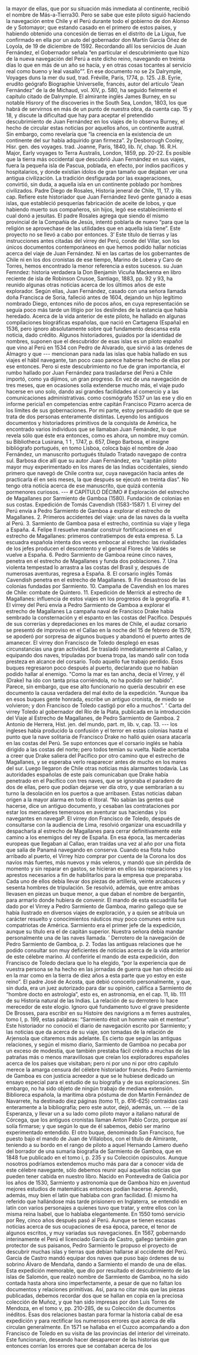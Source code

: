 la mayor de ellas, que por su situación más inmediata al continente, recibió el nombre de Más-a-Tierra30. Pero se sabe que este piloto siguió haciendo la navegación entre Chile y el Perú durante todo el gobierno de don Alonso de y Sotomayor; que estando casado en el primero de estos países, y habiendo obtenido una concesión de tierras en el distrito de La Ligua, fue confirmado en ella por un auto del gobernador don Martín García Óñez de Loyola, de 19 de diciembre de 1592. Recordando allí los servicios de Juan Fernández, el Gobernador señala “en particular el descubrimiento que hizo de la nueva navegación del Perú a este dicho reino, navegando en treinta días lo que en más de un año se hacía, y en otras cosas tocantes al servicio real como bueno y leal vasallo””. En ese documento no se 2x Dalrymple, Voyages duns la mer du sud, trad. Fréville, Paris, 1774, p. 125. J.B. Eyrie, erudito geógrafo Biographie Universelle, francés, autor del artículo “Jean Fernández” de la de Michaud, vol. XIV, p. 580, ha seguido fielmente el capítulo citado de Dalrymple. El almirante inglés James Burney, en su notable Hisrory of the discoveries in the South Sea, London, 1803, los que habrá de servirnos en más de un punto de nuestra obra, da cuenta cap. 15 y 18, y discute la dificultad que hay para aceptar el pretendido descubrimiento de Juan Fernández en los viajes de lo observa Burney, el hecho de circular estas noticias por aquellos años, un continente austral. Sin embargo, como revelaría que “la creencia en la existencia de un continente del sur había adquirido gran firmeza”. 2y Desborough Cooley, Hisr. gen. des voyages. trad. Joanne, Paris, 1840, lib. IV, chap. 16. R.H. Major, Early voyages to Terra Australis, London, 1859, pp. 20-22. Es posible que la tierra más occidental que descubrió Juan Fernández en sus viajes, fuera la pequeña isla de Pascua, poblada, en efecto, por indios pacíficos y hospitalarios, y donde existían ídolos de gran tamaño que dejaban ver una antigua civilización. La tradición desfigurada por las exageraciones, convirtió, sin duda, a aquella isla en un continente poblado por hombres civilizados. Padre Diego de Rosales, Historia jeneral de Chile, 11, 17. y lib. cap. Refiere este historiador que Juan Fernández llevó gente ganado a esas islas, que estableció pesquerías fabricación de aceite de lobos, y que habiendo muerto sus compañeros, sin hijos, legó ese establecimiento el cual donó a jesuitas. El padre Rosales agrega que siendo él mismo provincial de la Compañía de Jesús, intentó poblarla de nuevo “para que la religión se aprovechase de las utilidades que en aquella isla tiene”. Este proyecto no se llevó a cabo por entonces. 3’ Este título de tierras y las instrucciones antes citadas del virrey del Perú, conde del Villar, son los únicos documentos contemporáneos en que hemos podido hallar noticias acerca del viaje de Juan Fernández. Ni en las cartas de los gobernantes de Chile ni en los dos cronistas de ese tiempo, Marino de Lobera y Caro de Torres, hemos encontrado la menor referencia a estos sucesos. su Juan Femndez: historia verdadera la Don Benjamín Vicuña Mackenna en libro reciente de isla de Robinson Crusoe, Santiago, 1883, pp. 92 y 93, ha reunido algunas otras noticias acerca de los últimos años de este explorador. Según ellas, Juan Fernández, casado con una señora llamada doña Francisca de Soria, falleció antes de 1604, dejando un hijo legítimo nombrado Diego, entonces niño de pocos años, en cuya representación se seguía poco más tarde un litigio por los deslindes de la estancia que había heredado. Acerca de la vida anterior de este piloto, he hallado en algunas compilaciones biográficas españolas, que nació en Cartagena (España) en 1536, pero ignoro absolutamente sobre qué fundamento descansa esta noticia, dado crédito. Algunos historiadores, guiados por la identidad de nombres, suponen que el descubridor de esas islas es un piloto español que vino al Perú en 1534 con Pedro de Alvarado, que sirvió a las órdenes de Almagro y que --- mencionan para nada las islas que había hallado en sus viajes el hábil navegante, tan poco caso parece haberse hecho de ellas por ese entonces. Pero si este descubrimiento no fue de gran importancia, el rumbo hallado por Juan Fernández para trasladarse del Perú a Chile importó, como ya dijimos, un gran progreso. En vez de una navegación de tres meses, que en ocasiones solía extenderse mucho más, el viaje pudo hacerse en uno solo, dando así grandes facilidades al comercio y a las comunicaciones administrativas. como cosmógrafo 1537 un las ese y dio en informe pericia1 en competencias entre capitán Francisco Pizarro acerca de los límites de sus gobernaciones. Por mi parte, estoy persuadido de que se trata de dos personas enteramente distintas. Leyendo los antiguos documentos y historiadores primitivos de la conquista de América, he encontrado varios individuos que se llamaban Juan Femández, lo que revela sólo que éste era entonces, como es ahora, un nombre muy común. su Bibliotheca Lusirana, 1 1 , 1747, p. 657, Diego Barbosa, el insigne bibliógrafo portugués, en tomo Lisboa, coloca bajo el nombre de Joao Fernández, un manuscrito portugués titulado Tratado navegapo de contra sul. Barbosa dice allí que su autor Juan Fernández, era “capitán piloto mayor muy experimentado en los mares de las Indias occidentales, siendo primero que navegó de Chile contra sur, cuya navegación hacía antes de practicarla él en seis meses, la que después se ejecutó en treinta días”. No tengo otra noticia acerca de ese manuscrito, que quizá contenía pormenores curiosos. --- # CAPÍTULO DÉCIMO # Exploración del estrecho de Magallanes por Sarmiento de Gamboa (1580). Fundación de colonias en sus costas. Expedición de Tomás Cavendish (1583-1587) 1. El virrey del Perú envía a Pedro Sarmiento de Gamboa a explorar el estrecho de Magallanes. 2. Primeros accidentes del viaje: una de las naves da la vuelta al Perú. 3. Sarmiento de Gamboa pasa el estrecho, continúa su viaje y llega a España. 4. Felipe II resuelve mandar construir fortificaciones en el estrecho de Magallanes: primeros contratiempos de esta empresa. 5. La escuadra española intenta dos veces embocar al estrecho: las rivalidades de los jefes producen el descontento y el general Flores de Valdés se vuelve a España. 6. Pedro Sarmiento de Gamboa reúne cinco naves, penetra en el estrecho de Magallanes y funda dos poblaciones. 7. Una violenta tempestad lo arrastra a las costas del Brasil y, después de numerosas aventuras, regresa a España. 8. El corsario inglés Tomás Cavendish penetra en el estrecho de Magallanes. 9. Fin desastroso de las colonias fundadas por Sarmiento. 10. Campaña de Cavendish en los mares de Chile: combate de Quintero. 11. Expedición de Merrick al estrecho de Magallanes: influencia de estos viajes en los progresos de la geografía. # 1. El virrey del Perú envía a Pedro Sarmiento de Gamboa a explorar el estrecho de Magallanes La campaña naval de Francisco Drake había sembrado la consternación y el espanto en las costas del Pacífico. Después de sus correrías y depredaciones en los mares de Chile, el audaz corsario se presentó de improviso en el Callao en la noche del 15 de febrero de 1579, se apoderó por sorpresa de algunos buques y abandonó el puerto antes de amanecer. El virrey don Francisco de Toledo desplegó en esas circunstancias una gran actividad. Se trasladó inmediatamente al Callao, y equipando dos naves, tripuladas por buena tropa, las mandó salir con toda presteza en alcance del corsario. Todo aquello fue trabajo perdido. Esos buques regresaron poco después al puerto, declarando que no habían podido hallar al enemigo. "Como la mar es tan ancha, decía el Virrey, y él (Drake) ha ido con tanta prisa corriéndola, no ha podido ser habido". Parece, sin embargo, que ese alto funcionario no quería descubrir en ese documento la causa verdadera del mal éxito de la expedición. "Aunque iba en esos buques gente honrada, escribe un antiguo cronista, de miedo se volvieron; y don Francisco de Toledo castigó por ello a muchos". ' Carta del virrey Toledo al gobernador del Río de la Plata, publicada en la introducción del Viaje al Estrecho de Magallanes, de Pedro Sarmiento de Gamboa. 2 Antonio de Herrera, Hist. jen. del mundo, part. m, lib. v, cap. 13. --- los ingleses había producido la confusión y el terror en estas colonias hasta el punto que la nave solitaria de Francisco Drake no halló quién osara atacarla en las costas del Perú. Se supo entonces que el corsario inglés se había dirigido a las costas del norte; pero todos temían su vuelta. Nadie acertaba a creer que Drake saliera del Pacífico por otro camino que el estrecho de Magallanes, y se esperaba verlo reaparecer antes de mucho en los mares del sur. Luego llegaron de Chile otras noticias más alarmantes todavía. Las autoridades españolas de este país comunicaban que Drake había penetrado en el Pacífico con tres naves, que se ignoraba el paradero de dos de ellas, pero que podían dejarse ver día otro, y que sembrarían a su turno la desolación en los puertos a que arribasen. Estas noticias daban origen a la mayor alarma en todo el litoral. “No sabían las gentes qué hacerse, dice un antiguo documento, y cesaban las contrataciones por estar los mercaderes temerosos en aventurar sus haciendas y los navegantes en navegaP. El virrey don Francisco de Toledo, después de consultarse con la audiencia de Lima, resolvió organizar una escuadrilla y despacharla al estrecho de Magallanes para cerrar definitivamente este camino a los enemigos del rey de España. En esa época, las mercaderías europeas que llegaban al Callao, eran traídas una vez al año por una flota que salía de Panamá navegando en conserva. Cuando esa flota hubo arribado al puerto, el Virrey hizo comprar por cuenta de la Corona los dos navíos más fuertes, más nuevos y más veleros, y mandó que sin pérdida de momento y sin reparar en gastos, se hicieran en ellos las reparaciones y los aprestos necesarios a fin de habilitarlos para la empresa que preparaba. Cada uno de ellos debía llevar dos piezas de artillería, veinte arcabuces y sesenta hombres de tripulación. Se resolvió, además, que entre ambas llevasen en piezas un buque menor, a que daban el nombre de bergantín, para armarlo donde hubiera de convenir. El mando de esta escuadrilla fue dado por el Virrey a Pedro Sarmiento de Gamboa, marino gallego que se había ilustrado en diversos viajes de exploración, y a quien se atribuía un carácter resuelto y conocimientos náuticos muy poco comunes entre sus compatriotas de América. Sarmiento era el primer jefe de la expedición, aunque su título era el de capitán superior. Nuestra señora debía mandar personalmente una de las naves llamada. ’ Derrotero de la navegación de Pedro Sarmiento de Gamboa, p. 2. Todas las antiguas relaciones que he podido consultar son muy deficientes de noticias acerca de la vida anterior de este célebre marino. Al conferirle el mando de esta expedición, don Francisco de Toledo declara que lo ha elegido, “por la experiencia que de vuestra persona se ha hecho en las jornadas de guerra que han ofrecido así en la mar como en la tierra de diez años a esta parte que yo estoy en este reino”. El padre José de Acosta, que debió conocerlo personalmente, y que, sin duda, era un juez autorizado para dar su opinión, califica a Sarmiento de “hombre docto en astrología”, esto es, en astronomía, en el cap. 11, lib. 111 de su Historia natural de las Indias. La relación de su derrotero lo hace merecedor de este elogio. Ignoro qué fundamento tuvo el grave presidente De Brosses, para escribir en su Histoire des navigrions a m ferres australes, tomo I, p. 199, estas palabras: “Sarmiento étoit un homme vain et menteur”. Este historiador no conoció el diario de navegación escrito por Sarmiento; y las noticias que da acerca de su viaje, son tomadas de la relación de Arjensola que citaremos más adelante. Es cierto que según las antiguas relaciones, y según el mismo diario, Sarmiento de Gamboa no pecaba por un exceso de modestia, que también prestaba fácil crédito a muchas de las patrañas más o menos maravillosas que creían los exploradores españoles acerca de los países que visitaban; pero ni por uno ni por otro capítulo merece la amarga censura del célebre historiador francés. Pedro Sarmiento de Gamboa es con justicia acreedor a que se le hubiese dedicado un ensayo especial para el estudio de su biografía y de sus exploraciones. Sin embargo, no ha sido objeto de ningún trabajo de mediana extensión. Biblioreca española, la marítima obra póstuma de don Martín Fernández de Navarrete, ha destinado diez páginas (tomo 11, p. 616-625) contraídas casi enteramente a la bibliografía; pero este autor, dejó, además, un. --- de la Esperanza, y llevar un a su lado como piloto mayor a italiano natural de Córcega, que los antiguos cronistas llaman Anton Pablo Corzo, porque así solía firmarse; y que según lo que de él sabemos, debió ser marino experimentado entendido. El otro buque, denominado San Francisco, fue puesto bajo el mando de Juan de Villalobos, con el título de Almirante, teniendo a su bordo en el rango de piloto a aquel Hernando Lamero dueño del borrador de una sumaria biografía de Sarmiento de Gamboa, que en 1848 fue publicado en el tomo i, p. 235 y su Colección opúsculos. Aunque nosotros podríamos extendemos mucho más para dar a conocer vida de este célebre navegante, sólo debemos reunir aquí aquellas noticias que pueden tener cabida en nuestro libro. Nacido en Pontevedra de Galicia por los años de 1530, Sarmiento y astronomía que de Gamboa hizo en juventud mejores estudios de matemáticas entonces podían hacerse. Aprendió, además, muy bien el latín que hablaba con gran facilidad. Él mismo ha referido que hallándose más tarde prisionero en Inglaterra, se entendió en latín con varios personajes a quienes tuvo que tratar, y entre ellos con la misma reina Isabel, que lo hablaba elegantemente. En 1550 tomó servicio por Rey, cinco años después pasó al Perú. Aunque se tienen escasas noticias acerca de sus ocupaciones de esa época, parece, el tenor de algunos escritos, y muy variadas sus navegaciones. En 1567, gobernando interinamente el Perú el licenciado García de Castro, gallego también gran protector de sus paisanos, Pedro Sarmiento le propuso el proyecto de descubrir muchas islas y tierras que debían hallarse al occidente del Perú. García de Castro mandó equipar dos naves que puso bajo órdenes de su sobrino ÁIvaro de Mendaña, dando a Sarmiento el mando de una de ellas. Esta expedición memorable, que dio por resultado el descubrimiento de las islas de Salomón, que realzó nombre de Sarmiento de Gamboa, no ha sido contada hasta ahora sino imperfectamente, a pesar de que no faltan los documentos y relaciones primitivas. Así, para no citar más que las piezas publicadas, debemos recordar dos que se hallan en copia en la preciosa colección de Muñoz, y que han sido impresas por don Luis Torres de Mendoza, en el tomo v, pp. 210-285, de su Colección de documentos inéditos. Esas dos relaciones bastan para formar la historia cabal de esa expedición y para rectificar los numerosos errores que acerca de ella circulan generalmente. En 1571 se hallaba en el Cuzco acompañando a don Francisco de Toledo en su visita de las provincias del interior del virreinato. Este funcionario, deseando hacer desaparecer de las historias que entonces corrían los errores que se contaban acerca de los